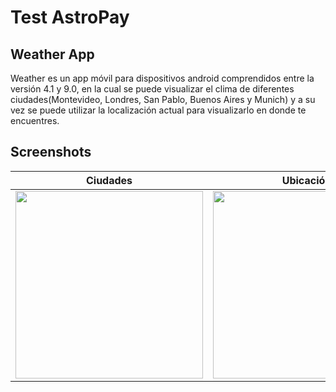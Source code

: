 # Test AstroPay

## Weather App
Weather es un app móvil para dispositivos android comprendidos entre la versión 4.1 y 9.0, en la cual se puede visualizar el clima de diferentes ciudades(Montevideo, Londres, San Pablo, Buenos Aires y Munich) y a su vez se puede utilizar la localización actual para visualizarlo en donde te encuentres.

## Screenshots 
Ciudades|Ubicación
---|---
<img src="https://user-images.githubusercontent.com/21266120/109542000-402ed100-7aa3-11eb-9f28-8b1701036cbc.png" width="300px" />|<img src="https://user-images.githubusercontent.com/21266120/109542041-4d4bc000-7aa3-11eb-88e3-7019dba277dd.png" width="300px" /> 
